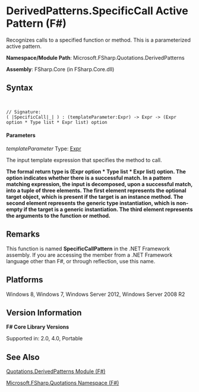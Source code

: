 # DerivedPatterns.SpecificCall Active Pattern (F#)

Recognizes calls to a specified function or method. This is a parameterized active pattern.

**Namespace/Module Path**: Microsoft.FSharp.Quotations.DerivedPatterns

**Assembly**: FSharp.Core (in FSharp.Core.dll)


## Syntax


```


// Signature:
( |SpecificCall|_| ) : (templateParameter:Expr) -> Expr -> (Expr option * Type list * Expr list) option

```



#### Parameters
*templateParameter*
Type: [Expr](http://msdn.microsoft.com/en-us/library/ed6a2caf-69d4-45c2-ab97-e9b3be9bce65)


The input template expression that specifies the method to call.



**The formal return type is (Expr option &#42; Type list &#42; Expr list) option. The option indicates whether there is a successful match. In a pattern matching expression, the input is decomposed, upon a successful match, into a tuple of three elements. The first element represents the optional target object, which is present if the target is an instance method. The second element represents the generic type instantiation, which is non-empty if the target is a generic instantiation. The third element represents the arguments to the function or method.**
## Remarks
This function is named **SpecificCallPattern** in the .NET Framework assembly. If you are accessing the member from a .NET Framework language other than F#, or through reflection, use this name.


## Platforms
Windows 8, Windows 7, Windows Server 2012, Windows Server 2008 R2


## Version Information
**F# Core Library Versions**

Supported in: 2.0, 4.0, Portable




## See Also
[Quotations.DerivedPatterns Module &#40;F&#35;&#41;](Quotations.DerivedPatterns+Module+%28FSharp%29.md)

[Microsoft.FSharp.Quotations Namespace &#40;F&#35;&#41;](Microsoft.FSharp.Quotations+Namespace+%28FSharp%29.md)

